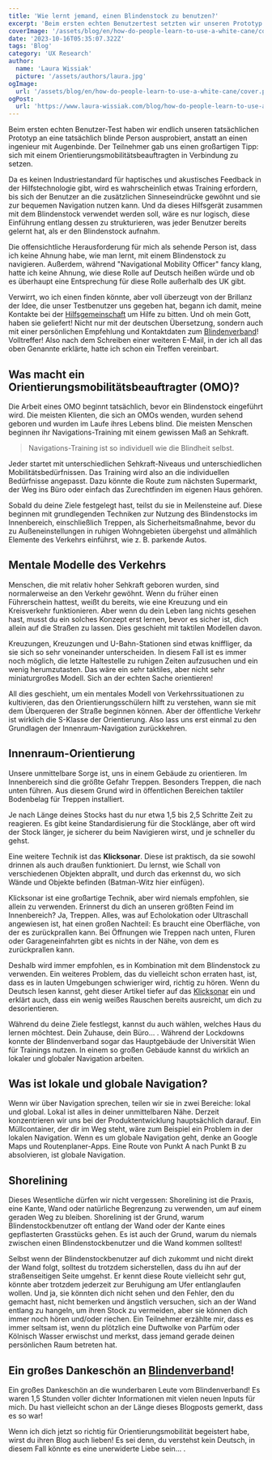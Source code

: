```yaml
---
title: 'Wie lernt jemand, einen Blindenstock zu benutzen?'
excerpt: 'Beim ersten echten Benutzertest setzten wir unseren Prototyp schließlich einer tatsächlich blinden Person auf, anstatt einem Ingenieur mit verbundenen Augen. Der Teilnehmer gab uns einen tollen Tipp: Wir sollten uns mit einem Mobilitätsberater in Verbindung setzen, denn es gibt keinen Industriestandard für haptische ...'
coverImage: '/assets/blog/en/how-do-people-learn-to-use-a-white-cane/cover.png'
date: '2023-10-16T05:35:07.322Z'
tags: 'Blog'
category: 'UX Research'
author:
  name: 'Laura Wissiak'
  picture: '/assets/authors/laura.jpg'
ogImage:
  url: '/assets/blog/en/how-do-people-learn-to-use-a-white-cane/cover.png'
ogPost:
  url: 'https://www.laura-wissiak.com/blog/how-do-people-learn-to-use-a-white-cane'
---
```


Beim ersten echten Benutzer-Test haben wir endlich unseren tatsächlichen Prototyp an eine tatsächlich blinde Person ausprobiert, anstatt an einen ingenieur mit Augenbinde. Der Teilnehmer gab uns einen großartigen Tipp: sich mit einem Orientierungsmobilitätsbeauftragten in Verbindung zu setzen.

Da es keinen Industriestandard für haptisches und akustisches Feedback in der Hilfstechnologie gibt, wird es wahrscheinlich etwas Training erfordern, bis sich der Benutzer an die zusätzlichen Sinneseindrücke gewöhnt und sie zur bequemen Navigation nutzen kann. Und da dieses Hilfsgerät zusammen mit dem Blindenstock verwendet werden soll, wäre es nur logisch, diese Einführung entlang dessen zu strukturieren, was jeder Benutzer bereits gelernt hat, als er den Blindenstock aufnahm.

Die offensichtliche Herausforderung für mich als sehende Person ist, dass ich keine Ahnung habe, wie man lernt, mit einem Blindenstock zu navigieren. Außerdem, während "Navigational Mobility Officer" fancy klang, hatte ich keine Ahnung, wie diese Rolle auf Deutsch heißen würde und ob es überhaupt eine Entsprechung für diese Rolle außerhalb des UK gibt.

Verwirrt, wo ich einen finden könnte, aber voll überzeugt von der Brillanz der Idee, die unser Testbenutzer uns gegeben hat, begann ich damit, meine Kontakte bei der [Hilfsgemeinschaft](https://www.hilfsgemeinschaft.at/) um Hilfe zu bitten. Und oh mein Gott, haben sie geliefert! Nicht nur mit der deutschen Übersetzung, sondern auch mit einer persönlichen Empfehlung und Kontaktdaten zum [Blindenverband](https://www.blindenverband-wnb.at/)! Volltreffer! Also nach dem Schreiben einer weiteren E-Mail, in der ich all das oben Genannte erklärte, hatte ich schon ein Treffen vereinbart.

## Was macht ein Orientierungsmobilitätsbeauftragter (OMO)?

Die Arbeit eines OMO beginnt tatsächlich, bevor ein Blindenstock eingeführt wird. Die meisten Klienten, die sich an OMOs wenden, wurden sehend geboren und wurden im Laufe ihres Lebens blind. Die meisten Menschen beginnen ihr Navigations-Training mit einem gewissen Maß an Sehkraft.

> Navigations-Training ist so individuell wie die Blindheit selbst.

Jeder startet mit unterschiedlichen Sehkraft-Niveaus und unterschiedlichen Mobilitätsbedürfnissen. Das Training wird also an die individuellen Bedürfnisse angepasst. Dazu könnte die Route zum nächsten Supermarkt, der Weg ins Büro oder einfach das Zurechtfinden im eigenen Haus gehören.

Sobald du deine Ziele festgelegt hast, teilst du sie in Meilensteine auf. Diese beginnen mit grundlegenden Techniken zur Nutzung des Blindenstocks im Innenbereich, einschließlich Treppen, als Sicherheitsmaßnahme, bevor du zu Außeneinstellungen in ruhigen Wohngebieten übergehst und allmählich Elemente des Verkehrs einführst, wie z. B. parkende Autos.

## Mentale Modelle des Verkehrs

Menschen, die mit relativ hoher Sehkraft geboren wurden, sind normalerweise an den Verkehr gewöhnt. Wenn du früher einen Führerschein hattest, weißt du bereits, wie eine Kreuzung und ein Kreisverkehr funktionieren. Aber wenn du dein Leben lang nichts gesehen hast, musst du ein solches Konzept erst lernen, bevor es sicher ist, dich allein auf die Straßen zu lassen. Dies geschieht mit taktilen Modellen davon.

Kreuzungen, Kreuzungen und U-Bahn-Stationen sind etwas kniffliger, da sie sich so sehr voneinander unterscheiden. In diesem Fall ist es immer noch möglich, die letzte Haltestelle zu ruhigen Zeiten aufzusuchen und ein wenig herumzutasten. Das wäre ein sehr taktiles, aber nicht sehr miniaturgroßes Modell. Sich an der echten Sache orientieren!

All dies geschieht, um ein mentales Modell von Verkehrssituationen zu kultivieren, das den Orientierungsschülern hilft zu verstehen, wann sie mit dem Überqueren der Straße beginnen können. Aber der öffentliche Verkehr ist wirklich die S-Klasse der Orientierung. Also lass uns erst einmal zu den Grundlagen der Innenraum-Navigation zurückkehren.

## Innenraum-Orientierung

Unsere unmittelbare Sorge ist, uns in einem Gebäude zu orientieren. Im Innenbereich sind die größte Gefahr Treppen. Besonders Treppen, die nach unten führen. Aus diesem Grund wird in öffentlichen Bereichen taktiler Bodenbelag für Treppen installiert.

Je nach Länge deines Stocks hast du nur etwa 1,5 bis 2,5 Schritte Zeit zu reagieren. Es gibt keine Standardisierung für die Stocklänge, aber oft wird der Stock länger, je sicherer du beim Navigieren wirst, und je schneller du gehst.

Eine weitere Technik ist das **Klicksonar**. Diese ist praktisch, da sie sowohl drinnen als auch draußen funktioniert. Du lernst, wie Schall von verschiedenen Objekten abprallt, und durch das erkennst du, wo sich Wände und Objekte befinden (Batman-Witz hier einfügen).

Klicksonar ist eine großartige Technik, aber wird niemals empfohlen, sie allein zu verwenden. Erinnerst du dich an unseren größten Feind im Innenbereich? Ja, Treppen. Alles, was auf Echolokation oder Ultraschall angewiesen ist, hat einen großen Nachteil: Es braucht eine Oberfläche, von der es zurückprallen kann. Bei Öffnungen wie Treppen nach unten, Fluren oder Garageneinfahrten gibt es nichts in der Nähe, von dem es zurückprallen kann.

Deshalb wird immer empfohlen, es in Kombination mit dem Blindenstock zu verwenden. Ein weiteres Problem, das du vielleicht schon erraten hast, ist, dass es in lauten Umgebungen schwieriger wird, richtig zu hören. Wenn du Deutsch lesen kannst, geht dieser Artikel tiefer auf das [Klicksonar](https://www.blindenverband-wnb.at/blog/mit-klick-sonar-sicher-durch-den-alltag/) ein und erklärt auch, dass ein wenig weißes Rauschen bereits ausreicht, um dich zu desorientieren.

Während du deine Ziele festlegst, kannst du auch wählen, welches Haus du lernen möchtest. Dein Zuhause, dein Büro... . Während der Lockdowns konnte der Blindenverband sogar das Hauptgebäude der Universität Wien für Trainings nutzen. In einem so großen Gebäude kannst du wirklich an lokaler und globaler Navigation arbeiten.

## Was ist lokale und globale Navigation?

Wenn wir über Navigation sprechen, teilen wir sie in zwei Bereiche: lokal und global. Lokal ist alles in deiner unmittelbaren Nähe. Derzeit konzentrieren wir uns bei der Produktentwicklung hauptsächlich darauf. Ein Müllcontainer, der dir im Weg steht, wäre zum Beispiel ein Problem in der lokalen Navigation. Wenn es um globale Navigation geht, denke an Google Maps und Routenplaner-Apps. Eine Route von Punkt A nach Punkt B zu absolvieren, ist globale Navigation.

## Shorelining

Dieses Wesentliche dürfen wir nicht vergessen: Shorelining ist die Praxis, eine Kante, Wand oder natürliche Begrenzung zu verwenden, um auf einem geraden Weg zu bleiben. Shorelining ist der Grund, warum Blindenstockbenutzer oft entlang der Wand oder der Kante eines gepflasterten Grasstücks gehen. Es ist auch der Grund, warum du niemals zwischen einen Blindenstockbenutzer und die Wand kommen solltest!

Selbst wenn der Blindenstockbenutzer auf dich zukommt und nicht direkt der Wand folgt, solltest du trotzdem sicherstellen, dass du ihn auf der straßenseitigen Seite umgehst. Er kennt diese Route vielleicht sehr gut, könnte aber trotzdem jederzeit zur Beruhigung am Ufer entlanglaufen wollen. Und ja, sie könnten dich nicht sehen und den Fehler, den du gemacht hast, nicht bemerken und ängstlich versuchen, sich an der Wand entlang zu hangeln, um ihren Stock zu vermeiden, aber sie können dich immer noch hören und/oder riechen. Ein Teilnehmer erzählte mir, dass es immer seltsam ist, wenn du plötzlich eine Duftwolke von Parfüm oder Kölnisch Wasser erwischst und merkst, dass jemand gerade deinen persönlichen Raum betreten hat.

## Ein großes Dankeschön an [Blindenverband](https://www.blindenverband-wnb.at/)!

Ein großes Dankeschön an die wunderbaren Leute vom Blindenverband! Es waren 1,5 Stunden voller dichter Informationen mit vielen neuen Inputs für mich. Du hast vielleicht schon an der Länge dieses Blogposts gemerkt, dass es so war!

Wenn ich dich jetzt so richtig für Orientierungsmobilität begeistert habe, wirst du ihren Blog auch lieben! Es sei denn, du verstehst kein Deutsch, in diesem Fall könnte es eine unerwiderte Liebe sein… .

